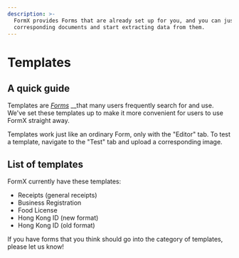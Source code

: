 ```yaml
---
description: >-
  FormX provides Forms that are already set up for you, and you can just upload
  corresponding documents and start extracting data from them.
---
```


# Templates

## A quick guide

Templates are [_Forms_](../background.md#what-is-a-form) __that many users frequently search for and use. We've set these templates up to make it more convenient for users to use FormX straight away.

Templates work just like an ordinary Form, only with the "Editor" tab. To test a template, navigate to the "Test" tab and upload a corresponding image.

## List of templates

FormX currently have these templates:

* Receipts \(general receipts\)
* Business Registration
* Food License
* Hong Kong ID \(new format\)
* Hong Kong ID \(old format\)

If you have forms that you think should go into the category of templates, please let us know!

